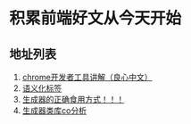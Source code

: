 # 积累前端好文从今天开始
## 地址列表
1. [chrome开发者工具讲解（良心中文）](http://www.css88.com/doc/chrome-devtools/)
1. [语义化标签](http://www.html5jscss.com/html5-semantics-section.html#2)
1. [生成器的正确食用方式！！！](http://bg.biedalian.com/2013/12/21/harmony-generator.html)
1. [生成器类库co分析](http://purplebamboo.github.io/2014/05/24/koa-source-analytics-2/)
